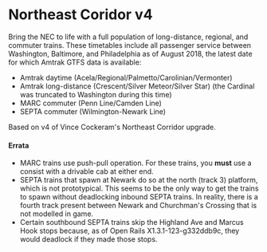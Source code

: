 # Northeast Coridor v4

Bring the NEC to life with a full population of long-distance, regional, and
commuter trains. These timetables include all passenger service between
Washington, Baltimore, and Philadelphia as of August 2018, the latest date
for which Amtrak GTFS data is available:

* Amtrak daytime (Acela/Regional/Palmetto/Carolinian/Vermonter)
* Amtrak long-distance (Crescent/Silver Meteor/Silver Star) (the Cardinal was
  truncated to Washington during this time)
* MARC commuter (Penn Line/Camden Line)
* SEPTA commuter (Wilmington-Newark Line)

Based on v4 of Vince Cockeram's Northeast Corridor upgrade.

#### Errata

* MARC trains use push-pull operation. For these trains, you **must** use a
  consist with a drivable cab at either end.
* SEPTA trains that spawn at Newark do so at the north (track 3) platform, which
  is not prototypical. This seems to be the only way to get the trains to spawn
  without deadlocking inbound SEPTA trains. In reality, there is a fourth track
  present between Newark and Churchman's Crossing that is not modelled in game.
* Certain southbound SEPTA trains skip the Highland Ave and Marcus Hook stops
  because, as of Open Rails X1.3.1-123-g332ddb9c, they would deadlock if they
  made those stops.
